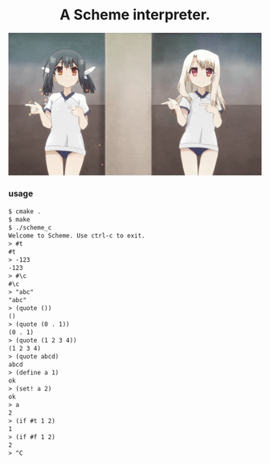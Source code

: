 <div align="center">
    <h1>A Scheme interpreter.</h1>
    <img src="assets/illya.gif"/>
</div>

### usage

```
$ cmake .
$ make
$ ./scheme_c
Welcome to Scheme. Use ctrl-c to exit.
> #t
#t
> -123
-123
> #\c
#\c
> "abc"
"abc"
> (quote ())
()
> (quote (0 . 1))
(0 . 1)
> (quote (1 2 3 4))
(1 2 3 4)
> (quote abcd)
abcd
> (define a 1)
ok
> (set! a 2)
ok
> a
2
> (if #t 1 2)
1
> (if #f 1 2)
2
> ^C
```
